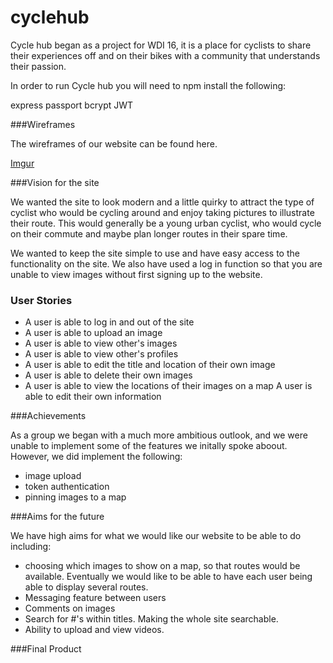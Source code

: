 # cyclehub

Cycle hub began as a project for WDI 16, it is a place for cyclists to share their experiences off and on their bikes with a community that understands their passion.

In order to run Cycle hub you will need to npm install the following:

express
passport
bcrypt
JWT



###Wireframes

The wireframes of our website can be found here.

[Imgur](http://i.imgur.com/1G1KINd.png)

###Vision for the site

We wanted the site to look modern and a little quirky to attract the type of cyclist who would be cycling around and enjoy taking pictures to illustrate their route. This would generally be a young urban cyclist, who would cycle on their commute and maybe plan longer routes in their spare time. 

We wanted to keep the site simple to use and have easy access to the functionality on the site. We also have used a log in function so that you are unable to view images without first signing up to the website. 

### User Stories

 - A user is able to log in and out of the site
 - A user is able to upload an image
 - A user is able to view other's images 
 - A user is able to view other's profiles
 - A user is able to edit the title and location of their own image
 - A user is able to delete their own images
 - A user is able to view the locations of their images on a map
 A user is able to edit their own information

###Achievements

As a group we began with a much more ambitious outlook, and we were unable to implement some of the features we initally spoke aboout. However, we did implement the following:

- image upload
- token authentication
- pinning images to a map


###Aims for the future

We have high aims for what we would like our website to be able to do including:

- choosing which images to show on a map, so that routes would be available. Eventually we would like to be able to have each user being able to display several routes.
- Messaging feature between users
- Comments on images
- Search for #'s within titles. Making the whole site searchable.
- Ability to upload and view videos.

###Final Product



